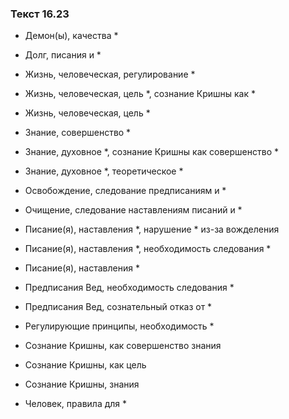 ### Текст 16.23

- Демон(ы), качества *

- Долг, писания и *

- Жизнь, человеческая, регулирование *

- Жизнь, человеческая, цель *, сознание Кришны как *

- Жизнь, человеческая, цель *

- Знание, совершенство *

- Знание, духовное *, сознание Кришны как совершенство *

- Знание, духовное *, теоретическое *

- Освобождение, следование предписаниям и *

- Очищение, следование наставлениям писаний и *

- Писание(я), наставления *, нарушение * из-за вожделения

- Писание(я), наставления *, необходимость следования *

- Писание(я), наставления *

- Предписания Вед, необходимость следования *

- Предписания Вед, сознательный отказ от *

- Регулирующие принципы, необходимость *

- Сознание Кришны, как совершенство знания

- Сознание Кришны, как цель

- Сознание Кришны, знания

- Человек, правила для *
	
